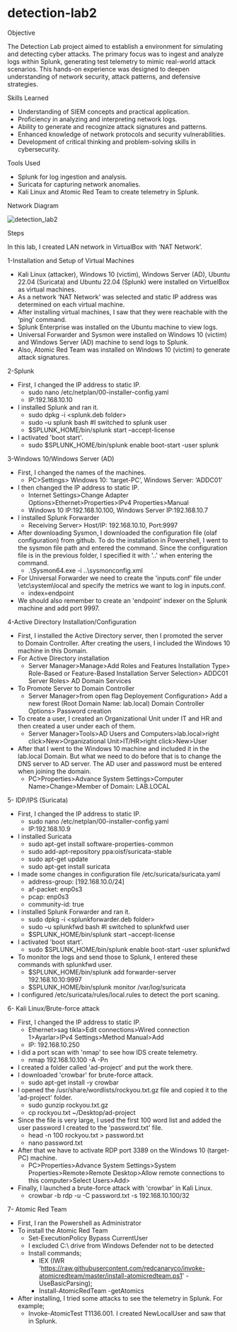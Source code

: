 # detection-lab2

Objective

The Detection Lab project aimed to establish a environment for simulating and detecting cyber attacks. The primary focus was to ingest and analyze logs within Splunk, generating test telemetry to mimic real-world attack scenarios. This hands-on experience was designed to deepen understanding of network security, attack patterns, and defensive strategies.

Skills Learned

- Understanding of SIEM concepts and practical application.
- Proficiency in analyzing and interpreting network logs.
- Ability to generate and recognize attack signatures and patterns.
- Enhanced knowledge of network protocols and security vulnerabilities.
- Development of critical thinking and problem-solving skills in cybersecurity.

Tools Used

- Splunk for log ingestion and analysis.
- Suricata for capturing network anomalies.
- Kali Linux and Atomic Red Team to create telemetry in Splunk.

Network Diagram

![detection_lab2](https://github.com/user-attachments/assets/c5f14131-f48e-4ac4-922f-5e4a7c3a80cd)

Steps

In this lab, I created LAN network in VirtualBox with ‘NAT Network’.

1-Installation and Setup of Virtual Machines
- Kali Linux (attacker), Windows 10 (victim), Windows Server (AD), Ubuntu 22.04 (Suricata) and Ubuntu 22.04 (Splunk) were installed on VirtuelBox as virtual machines.
- As a network ‘NAT Network' was selected and static IP address was determined on each virtual machine.
- After installing virtual machines, I saw that they were reachable with the ‘ping’ command.
- Splunk Enterprise was installed on the Ubuntu machine to view logs.
- Universal Forwarder and Sysmon were installed on Windows 10 (victim) and Windows Server (AD) machine to send logs to Splunk.
- Also, Atomic Red Team was installed on Windows 10 (victim) to generate attack signatures.


2-Splunk
- First, I changed the IP address to static IP.
  - sudo nano /etc/netplan/00-installer-config.yaml
  - IP:192.168.10.10
- I installed Splunk and ran it.
  - sudo dpkg -i <splunk.deb folder>
  - sudo –u splunk bash #I switched to splunk user
  - $SPLUNK_HOME/bin/splunk start –accept-license
- I activated 'boot start'.
  - sudo $SPLUNK_HOME/bin/splunk enable boot-start -user splunk

3-Windows 10/Windows Server (AD)
- First, I changed the names of the machines.
  - PC>Settings> Windows 10: ‘target-PC’, Windows Server: ‘ADDC01’
- I then changed the IP address to static IP.
  - Internet Settings>Change Adapter Options>Ethernet>Properties>IPv4 Properties>Manual
  - Windows 10 IP:192.168.10.100, Windows Server IP:192.168.10.7
- I installed Splunk Forwarder
  - Receiving Server> Host/IP: 192.168.10.10, Port:9997
- After downloading Sysmon, I downloaded the configuration file (olaf configuration) from github. To do the installation in Powershell, I went to the sysmon file path and entered the command. Since the configuration file is in the previous folder, I specified it with '..\' when entering the command.
  - .\Sysmon64.exe -i ..\sysmonconfig.xml
- For Universal Forwarder we need to create the 'inputs.conf' file under \etc\system\local and specify the metrics we want to log in inputs.conf.
  - index=endpoint
- We should also remember to create an 'endpoint' indexer on the Splunk machine and add port 9997.

4-Active Directory Installation/Configuration
- First, I installed the Active Directory server, then I promoted the server to Domain Controller. After creating the users, I included the Windows 10 machine in this Domain.
- For Active Directory installation
  - Server Manager>Manage>Add Roles and Features 
	Installation Type> Role-Based or Feature-Based Installation 
	Server Selection> ADDC01 
	Server Roles> AD Domain Services 
- To Promote Server to Domain Controller
  - Server Manager>from open flag 
	Deployement Configuration> Add a new forest (Root Domain Name: lab.local) 
	Domain Controller Options> Password creation
- To create a user, I created an Organizational Unit under IT and HR and then created a user under each of them.
  - Server Manager>Tools>AD Users and Computers>lab.local>right click>New>Organizational Unit>IT/HR>right click>New>User
- After that I went to the Windows 10 machine and included it in the lab.local Domain. But what we need to do before that is to change the DNS server to AD server. The AD user and password must be entered when joining the domain.
  - PC>Properties>Advance System Settings>Computer Name>Change>Member of Domain: LAB.LOCAL

5- IDP/IPS (Suricata)
- First, I changed the IP address to static IP.
  - sudo nano /etc/netplan/00-installer-config.yaml
  - IP:192.168.10.9
- I installed Suricata
  - sudo apt-get install software-properties-common
  - sudo add-apt-repository ppa:oisf/suricata-stable
  - sudo apt-get update
  - sudo apt-get install suricata
- I made some changes in configuration file /etc/suricata/suricata.yaml
  - address-group: [192.168.10.0/24]
  - af-packet: enp0s3
  - pcap: enp0s3
  - community-id: true
- I installed Splunk Forwarder and ran it.
  - sudo dpkg -i <splunkforwarder.deb folder>
  - sudo –u splunkfwd bash #I switched to splunkfwd user
  - $SPLUNK_HOME/bin/splunk start –accept-license
- I activated 'boot start'.
  - sudo $SPLUNK_HOME/bin/splunk enable boot-start -user splunkfwd
- To monitor the logs and send those to Splunk, I entered these commands with splunkfwd user.
  - $SPLUNK_HOME/bin/splunk add forwarder-server 192.168.10.10:9997
  - $SPLUNK_HOME/bin/splunk monitor /var/log/suricata
- I configured /etc/s­uri­cat­a/r­ule­s/local.rules to detect the port scaning.

6- Kali Linux/Brute-force attack
- First, I changed the IP address to static IP.
  - Ethernet>sag tikla>Edit connections>Wired connection 1>Ayarlar>IPv4 Settings>Method Manual>Add
  - IP: 192.168.10.250
- I did a port scan with 'nmap' to see how IDS create telemetry.
  - nmap 192.168.10.100 -A -Pn 
- I created a folder called 'ad-project' and put the work there.
- I downloaded 'crowbar' for brute-force attack.
  - sudo apt-get install -y crowbar
- I opened the /usr/share/wordlists/rockyou.txt.gz file and copied it to the 'ad-project' folder.
  - sudo gunzip rockyou.txt.gz
  - cp rockyou.txt ~/Desktop/ad-project
- Since the file is very large, I used the first 100 word list and added the user password I created to the 'password.txt' file.
  - head -n 100 rockyou.txt > password.txt
  - nano password.txt
- After that we have to activate RDP port 3389 on the Windows 10 (target-PC) machine.
  - PC>Properties>Advance System Settings>System Properties>Remote>Remote Desktop>Allow remote connections to this computer>Select Users>Add>
- Finally, I launched a brute-force attack with 'crowbar' in Kali Linux.
  - crowbar -b rdp -u <user> -C password.txt -s 192.168.10.100/32

7- Atomic Red Team
- First, I ran the Powershell as Administrator
- To install the Atomic Red Team
  - Set-ExecutionPolicy Bypass CurrentUser
  - I excluded C:\ drive from Windows Defender not to be detected
  - Install commands;
    - IEX (IWR 'https://raw.githubusercontent.com/redcanaryco/invoke-atomicredteam/master/install-atomicredteam.ps1' -UseBasicParsing);
    - Install-AtomicRedTeam -getAtomics
- After installing, I tried some attacks to see the telemetry in Splunk. For example;
  - Invoke-AtomicTest T1136.001. I created NewLocalUser and saw that in Splunk.
